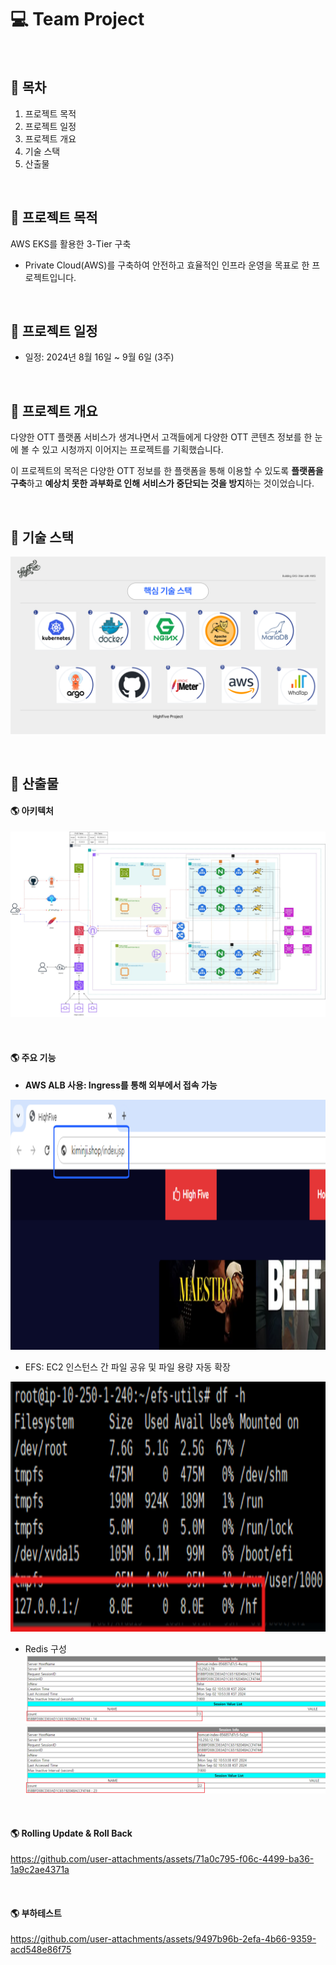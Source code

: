 # 💻 Team Project
<br>

📜 목차
---
1. 프로젝트 목적
2. 프로젝트 일정
3. 프로젝트 개요
4. 기술 스택
5. 산출물

<br>

🎨 프로젝트 목적
---
AWS EKS를 활용한 3-Tier 구축
- Private Cloud(AWS)를 구축하여 안전하고 효율적인 인프라 운영을 목표로 한 프로젝트입니다.

<br>

📅 프로젝트 일정
---
- 일정: 2024년 8월 16일 ~ 9월 6일 (3주)

<br>

📍 프로젝트 개요
---
다양한 OTT 플랫폼 서비스가 생겨나면서 고객들에게 다양한 OTT 콘텐츠 정보를 한 눈에 볼 수 있고 시청까지 이어지는 프로젝트를 기획했습니다. 
<br>

이 프로젝트의 목적은 다양한 OTT 정보를 한 플랫폼을 통해 이용할 수 있도록 **플랫폼을 구축**하고 **예상치 못한 과부화로 인해 서비스가 중단되는 것을 방지**하는 것이었습니다.

<br>

📍 기술 스택
---
![핵심 기술 스택](./image/tech.PNG)

<br>

📍 산출물
---
#### 🌎 아키텍처
![아키텍처](./image/architecture.png)

<br>

#### 🌎 주요 기능
- **AWS ALB 사용: Ingress를 통해 외부에서 접속 가능**
<p align="center">
<img src="./image/ALB.png" width="800" height="400"/>

<br>

- EFS: EC2 인스턴스 간 파일 공유 및 파일 용량 자동 확장
<p align="center">
<img src="./image/efs.png" width="800" height="400"/>

<br>

- Redis 구성
![redis1](./image/redis1.png)       ![redis2](./image/redis2.png)

<br>

#### 🌎 Rolling Update & Roll Back


https://github.com/user-attachments/assets/71a0c795-f06c-4499-ba36-1a9c2ae4371a



<br>

#### 🌎 부하테스트


https://github.com/user-attachments/assets/9497b96b-2efa-4b66-9359-acd548e86f75



